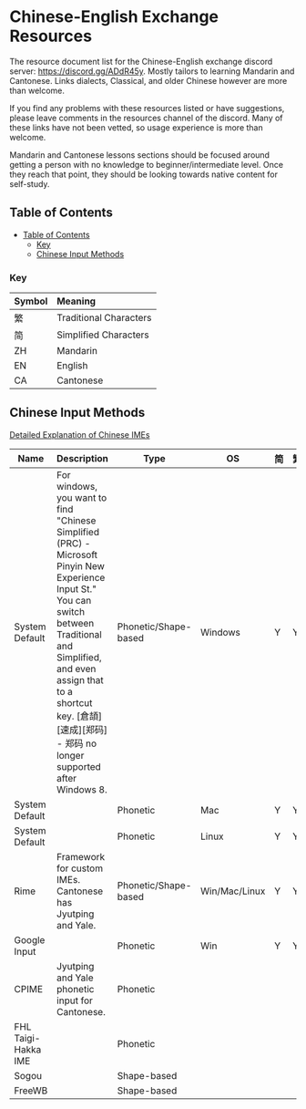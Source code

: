 # Chinese-English Exchange Resources

The resource document list for the Chinese-English exchange discord server: https://discord.gg/ADdR45y. Mostly tailors to learning Mandarin and Cantonese. Links dialects, Classical, and older Chinese however are more than welcome.

If you find any problems with these resources listed or have suggestions, please leave comments in the resources channel of the discord. Many of these links have not been vetted, so usage experience is more than welcome.

Mandarin and Cantonese lessons sections should be focused around getting a person with no knowledge to beginner/intermediate level. Once they reach that point, they should be looking towards native content for self-study.

## Table of Contents

- [Table of Contents](#table-of-contents)
    - [Key](#key)
    - [Chinese Input Methods](#chinese-input-methods)

### Key

| Symbol  | Meaning                |
| --------|:-------------          |
| 繁      | Traditional Characters |
| 简      | Simplified Characters  |
| ZH      | Mandarin               |
| EN      | English                |
| CA      | Cantonese              |

## Chinese Input Methods

[Detailed Explanation of Chinese IMEs](https://github.com/Super-Panama-World/Resource-Guide/blob/master/IMEs.md)

| Name                | Description                                                                                                                                                                                                                                          | Type                 | OS            | 简 | 繁 | ZH | CA | Link                                                                                            |
|---------------------|------------------------------------------------------------------------------------------------------------------------------------------------------------------------------------------------------------------------------------------------------|----------------------|---------------|---|---|----|----|-------------------------------------------------------------------------------------------------|
| System Default      | For windows, you want to find "Chinese Simplified (PRC) - Microsoft Pinyin New Experience Input St." You can switch between Traditional and Simplified, and even assign that to a shortcut key. [倉頡][速成][郑码] - 郑码 no longer supported after Windows 8. | Phonetic/Shape-based | Windows       | Y | Y | Y  |    | [link](https://www.howtogeek.com/howto/12578/add-keyboard-languages-to-xp-vista-and-windows-7/) |
| System Default      |                                                                                                                                                                                                                                                      | Phonetic             | Mac           | Y | Y | Y  |    | [link](http://www.languagegeek.com/keyboard_general/mac_installation1.html)                     |
| System Default      |                                                                                                                                                                                                                                                      | Phonetic             | Linux         | Y | Y | Y  |    | [link](http://www.pinyinjoe.com/linux/ubuntu-10-chinese-input-pinyin-chewing.htm)               |
| Rime                | Framework for custom IMEs. Cantonese has Jyutping and Yale.                                                                                                                                                                                          | Phonetic/Shape-based | Win/Mac/Linux | Y | Y | Y  | Y  | [link](http://rime.im/)                                                                         |
| Google Input        |                                                                                                                                                                                                                                                      | Phonetic             | Win           | Y | Y | Y  |    | [link](https://www.google.com/intl/zh-CN/ime/pinyin/)                                           |
| CPIME               | Jyutping and Yale phonetic input for Cantonese.                                                                                                                                                                                                      | Phonetic             |               |   |   |    | Y  | [link](http://www.cpime.hk/p/cantonese-pinyin-input-software.html?lang=en)                      |
| FHL Taigi-Hakka IME |                                                                                                                                                                                                                                                      | Phonetic             |               |   |   |    |    | [link](http://taigi.fhl.net/TaigiIME/)                                                          |
| Sogou               |                                                                                                                                                                                                                                                      | Shape-based          |               |   |   |    |    | [link](https://pinyin.sogou.com/)                                                               |
| FreeWB              |                                                                                                                                                                                                                                                      | Shape-based          |               |   |   |    |    | [link](http://www.freewb.org/)                                                                  |

